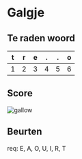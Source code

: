 # Galgje

## Te raden woord

|t|r|e|.|.|o|
|-|-|-|-|-|-|
|1|2|3|4|5|6|

## Score
![gallow](./images/4.png)

## Beurten
req: E, A, O, U, I, R, T
